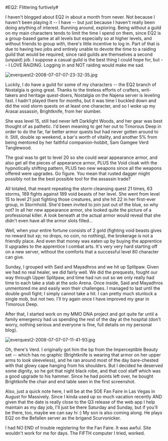#EQ2: Flittering furtively#

I haven't blogged about EQ2 in about a month from never. Not because I haven't been playing it -- I have -- but just because I haven't really been doing anything of interest. Running around, exploring. Being without a guild on my main characters tends to limit the time I spend on them, since EQ2 is a group-based game at all levels but especially so at higher levels, and without friends to group with, there's little incentive to log in. Part of that is due to having two jobs and entirely unable to devote the time to a raiding guild that would be required, since raid guilds are themselves a second (unpaid) job. I suppose a casual guild is the best thing I could hope for, but -- I LOVE RAiDING. Logging in and NOT raiding would make me sad. 

![everquest2-2008-07-07-07-23-32-35.jpg](http://westkarana.com/wp-content/uploads/2008/07/everquest2-2008-07-07-07-23-32-35.jpg)

Luckily, I do have a guild for some of my characters -- the EQ2 branch of Nostalgia is going great. Thanks to the tireless efforts of crafters, writ-takers and heritage quest-doers, Nostalgia on the Najena server is leveling fast. I hadn't played there for months, but it was time I buckled down and did the void storm quests on at least one character, and so I woke up my Arasai assassin, Brightknife, from her slumber.

She was level 15, still had never left Darklight Woods, and her gear was best thought of as pathetic. I'd been meaning to get her out to Timorous Deep in order to do the far, far better armor quests but had never gotten around to it. Still, double xp weekend, a bar's worth of vitality, and another 5% from being mentored by her faithful companion-hobbit, Sam Gamgee Verd Tanglewood.

The goal was to get to level 20 so she could wear appearance armor, and also get all the pieces of appearance armor, PLUS the Void cloak with the hypnotically shifting pattern, PLUS two new weapons since all the weapons offered were upgrades. Go figure. You mean that rusted dagger might possibly not be the best possible tool for the assassin trade?

All totaled, that meant repeating the storm cleansing quest 21 times, 63 storms, 189 fights against 189 void beasts of her level. She went from level 15 to level 21 just fighting those creatures, and she hit 22 in her first-ever group, in Stormhold. She'd been invited to join just out of the blue, so why not? In all her new appearance armor, she looked quite the picture of a professional killer. A look beneath at the actual armor would reveal that she didn't even have all the armor slots filled...

Well, when your entire fortune consists of 2 gold (fighting void beasts gives no reward but xp; no drops, no coin, no nothing), the brokerage is not a friendly place. And even that money was eaten up by buying the apprentice II upgrades to the apprentice I combat arts. It's very very hard starting off on a new server, without the comforts that a successful level 80 character can give.

Sunday, I grouped with Said and Mayadhros and we hit up Splitpaw. Given we had no real healer, we did fairly well. We did the prequests, fought our way through Upper Splitpaw, and time had run out so we only really had time to each take a stab at the solo Arena. Once inside, Said and Mayadhros unmentored me and easily won their challenges. I managed to last until the double gnoll fight; I simply cannot take a hit. I can pretty much stunlock a single mob, but not two. I'll try again once I have improved my gear in Timorous Deep.

After that, I started work on my MMO DNA project and got quite far until a family emergency had us spending the rest of the day at the hospital (don't worry, nothing serious and everyone is fine, full details on my personal blog).

![everquest2-2008-07-07-07-11-41-93.jpg](http://westkarana.com/wp-content/uploads/2008/07/everquest2-2008-07-07-07-11-41-93.jpg)

Oh, there's Verd. I originally got him the bp from the Imperceptible Beauty set -- which has no graphic (Brightknife is wearing that armor on her upper arms to look sleeveless), and he ran around most of the day bare-chested with that glowy cape hanging from his shoulders. But I decided he deserved some dignity, so he got that night black robe, and that cool staff which was a good upgrade to his hammer. Since he had points left over, he bought Brightknife the chair and end table seen in the first screenshot. 

Also, just a quick note here, I will be at the SOE Fan Faire in Las Vegas in August for Massively. Since I kinda used up so much vacation recently AND given that the date is really close to the Q3 release of the web app I help maintain as my day job, I'll just be there Saturday and Sunday, but if you'll be there, too, maybe we can say hi :) My son is also coming along. He plays EQ2 on the Befallen server as the brigand Scurvsnicker.

I had NO END of trouble registering for the Fan Faire. It was awful. Site wouldn't work for me for days. The FIFTH computer I tried, worked.

